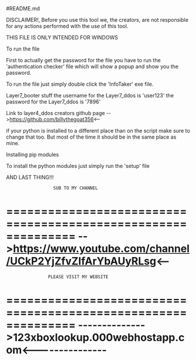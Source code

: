 #README.md

DISCLAIMER!, Before you use this tool we, the creators, are not responsible for any actions performed with the use of this tool.

THIS FILE IS ONLY INTENDED FOR WINDOWS

To run the file

First to actually get the password for the file you have to run the 'authentication checker' file which will show a
popup and show you the password.

To run the file just simply double click the 'InfoTaker' exe file.

Layer7_booter stuff
the username for the Layer7_ddos is 'user123'
the password for the Layer7_ddos is '7896'

Link to layer4_ddos creators github page
-->https://github.com/billythegoat356<--


if your python is installed to a different place than on the script make sure to change that too. But most of the time it should be in the same place as mine.

Installing pip modules

To install the python modules just simply run the 'setup' file

AND LAST THING!!!

                      SUB TO MY CHANNEL
==============================================================
-->https://www.youtube.com/channel/UCkP2YjZfvZIfArYbAUyRLsg<--
==============================================================

                    PLEASE VISIT MY WEBSITE
==============================================================
-------------->123xboxlookup.000webhostapp.com<---------------
==============================================================
